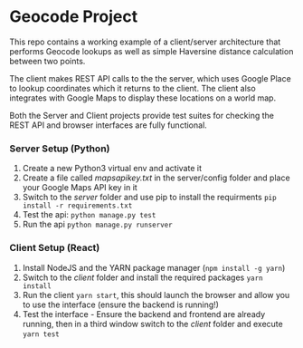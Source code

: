 # Geocode Project

This repo contains a working example of a client/server architecture that performs Geocode lookups as well as simple Haversine distance calculation between two points.

The client makes REST API calls to the the server, which uses Google Place to lookup coordinates which it returns to the client. The client also integrates with Google Maps to display these locations on a world map.

Both the Server and Client projects provide test suites for checking the REST API and browser interfaces are fully functional.

### Server Setup (Python)
1. Create a new Python3 virtual env and activate it
1. Create a file called *mapsapikey.txt* in the server/config folder and place your Google Maps API key in it
1. Switch to the *server* folder and use pip to install the requirments ```pip install -r requirements.txt```
1. Test the api: ```python manage.py test```
1. Run the api ```python manage.py runserver```

### Client Setup (React)
1. Install NodeJS and the YARN package manager (```npm install -g yarn```)
1. Switch to the *client* folder and install the required packages ```yarn install```
1. Run the client ```yarn start```, this should launch the browser and allow you to use the interface (ensure the backend is running!)
1. Test the interface - Ensure the backend and frontend are already running, then in a third window switch to the *client* folder and execute ```yarn test```

